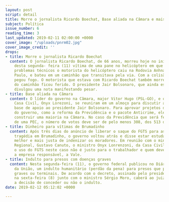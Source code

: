 ```yaml
---
layout: post
script: detail
title: Morre o jornalista Ricardo Boechat, Base aliada na Câmara e mais.
subject: Política
issue_number: 6
reading_time: 3
last_updated: 2019-02-11 02:00:00 +0000
cover_image: "/uploads/pnrm02.jpg"
cover_image_credit: ''
drops:
- title: Morre o jornalista Ricardo Boechat
  content: O jornalista Ricardo Boechat, de 66 anos, morreu hoje no início da tarde
    desta segunda- feira (11) vítima de uma pane no helicóptero em que estava. Com
    problemas técnicos o motorista do helicóptero caiu na Rodovia Anhnaguera, em São
    Paulo, e bateu em um caminhão que transitava pela via. Com a colisão, o helicóptero
    pegou fogo. O motorista que estava com Ricardo Boechat também morreu e o motorista
    do caminhão ficou ferido. O presidente Jair Bolsonaro, que ainda está internado,
    divulgou uma nota manifestando pesar.
- title: Base aliada na Câmara
  content: O líder do governo na Câmara, major Vitor Hugo (PSL-GO), e o ministro da
    Casa Civil, Onyx Lorezoni, se reuniram em um almoço para discutir a formação da
    base de apoio ao presidente Jair Bolsonaro. Para aprovar projetos de interesse
    do governo, como a reforma da Previdência e o pacote Anticrime, eles precisam
    construir uma maioria na Câmara. No caso da Previdência que será feita por meio
    de uma PEC, o número de votos deve ser de pelo menos 308, dos 513 deputados.
- title: Dinheiro para vítimas de Brumadinho
  content: Após três dias do anúncio de liberar o saque do FGTS para as vítimas da
    tragédia em Brumadinho, o governo voltou atrás e disse estar estudando uma forma
    melhor e mais justa de indenizar os moradores. Em reunião com o ministro do Desenvolvimento
    Regional, Gustavo Canuto, o ministro Onyx Lonrenzoni, da Casa Civil, afirmou que
    o uso do FGTS neste caso não é justo para o trabalhador e quem deveria pagar seria
    a empresa responsável, a Vale.
- title: Indulto para presos com doenças graves
  content: Nesta segunda-feira (11), o governo federal publicou no Diário Oficial
    da União, um indulto humanitário (perdão da pena) para presos que possuem doenças
    graves ou terminais. De acordo com o decreto, assinado pelo presidente Jair Bolsonaro,
    na sexta-feira (8) junto com o ministro Sérgio Moro, caberá ao juiz de cada caso
    a decisão de conceder ou não o indulto.
date: 2019-02-12 05:12:02 +0000

---
```

